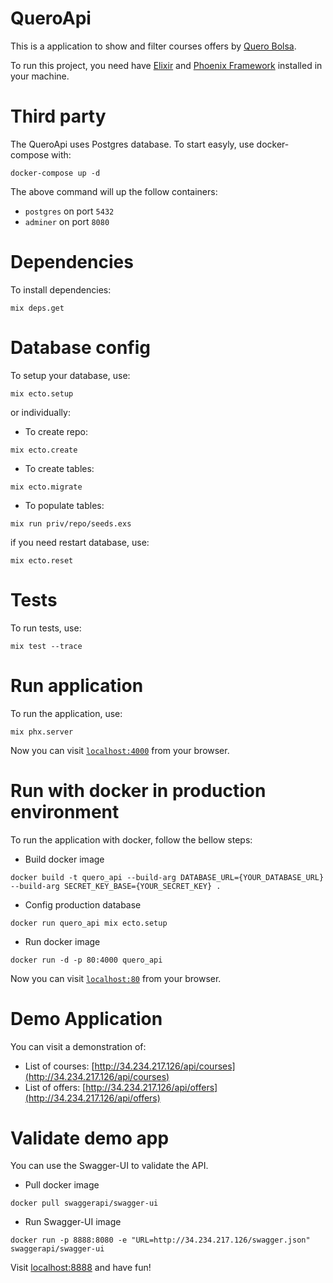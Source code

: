 # QueroApi

This is a application to show and filter courses offers by [Quero Bolsa](https://querobolsa.com.br/).

To run this project, you need have [Elixir](https://elixir-lang.org/install.html) and [Phoenix Framework](https://hexdocs.pm/phoenix/installation.html#phoenix) installed in your machine.

# Third party

The QueroApi uses Postgres database.
To start easyly, use docker-compose with:

```
docker-compose up -d
```

The above command will up the follow containers:

- `postgres` on port `5432`
- `adminer` on port `8080`

# Dependencies

To install dependencies:

```
mix deps.get
```

# Database config

To setup your database, use:

```
mix ecto.setup
```

or individually:

- To create repo:

```
mix ecto.create
```

- To create tables:

```
mix ecto.migrate
```

- To populate tables:

```
mix run priv/repo/seeds.exs
```

if you need restart database, use:

```
mix ecto.reset
```

# Tests

To run tests, use:

```
mix test --trace
```

# Run application

To run the application, use:

```
mix phx.server
```

Now you can visit [`localhost:4000`](http://localhost:4000) from your browser.

# Run with docker in production environment

To run the application with docker, follow the bellow steps:

- Build docker image

```
docker build -t quero_api --build-arg DATABASE_URL={YOUR_DATABASE_URL} --build-arg SECRET_KEY_BASE={YOUR_SECRET_KEY} .
```

- Config production database

```
docker run quero_api mix ecto.setup
```

- Run docker image

```
docker run -d -p 80:4000 quero_api
```

Now you can visit [`localhost:80`](http://localhost:80) from your browser.

# Demo Application

You can visit a demonstration of:

- List of courses: [http://34.234.217.126/api/courses](http://34.234.217.126/api/courses)
- List of offers: [http://34.234.217.126/api/offers](http://34.234.217.126/api/offers)

# Validate demo app

You can use the Swagger-UI to validate the API.

- Pull docker image

```
docker pull swaggerapi/swagger-ui
```

- Run Swagger-UI image

```
docker run -p 8888:8080 -e "URL=http://34.234.217.126/swagger.json" swaggerapi/swagger-ui
```

Visit [localhost:8888](http://localhost:8888) and have fun!
